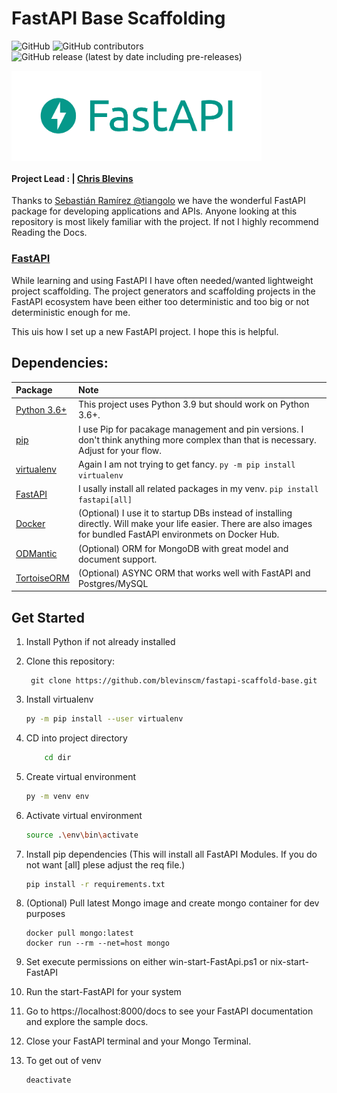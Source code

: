 FastAPI Base Scaffolding
=============================================================================

![GitHub](https://img.shields.io/github/license/blevinscm/fastapi-scaffold-base) ![GitHub contributors](https://img.shields.io/github/contributors/blevinscm/fastapi-scaffold-base) ![GitHub release (latest by date including pre-releases)](https://img.shields.io/github/v/release/blevinscm/fastapi-scaffold-base?include_prereleases)


<img align="center" width="400" src="./images/fastapi-logo.png"/>

#### Project Lead : | [Chris Blevins](https://github.com/blevinscm)

Thanks to [Sebastián Ramírez @tiangolo](https://github.com/tiangolo) we have the wonderful FastAPI package for developing applications and APIs. Anyone looking at this repository is most likely familiar with the project.  If not I highly recommend Reading the Docs. 

### [FastAPI](https://fastapi.tiangolo.com/)

While learning and using FastAPI I have often needed/wanted lightweight project scaffolding.  The project generators and scaffolding projects in the FastAPI ecosystem have been either too deterministic and too big or not deterministic enough for me.  

This uis how I set up a new FastAPI project.  I hope this is helpful. 

## Dependencies: 

  |Package | Note |
  |:----|:------------|
  |[Python 3.6+](https://www.python.org/downloads/) | This project uses Python 3.9 but should work on Python 3.6+. |
  |[pip](https://pip.pypa.io/en/stable/installing/) | I use Pip for pacakage management and pin versions.  I don't think anything more complex than that is necessary.  Adjust for your flow. |
  |[virtualenv](https://virtualenv.pypa.io/en/stable/installation.html) | Again I am not trying to get fancy.  ```py -m pip install virtualenv```|
  |[FastAPI](https://github.com/tiangolo/fastapi) |  I usally install all related packages in my venv. ```pip install fastapi[all]```  |
  |[Docker](https://www.docker.com/products/docker-desktop) | (Optional) I use it to startup DBs instead of installing directly. Will make your life easier. There are also images for bundled FastAPI environmets on Docker Hub.
  |[ODMantic](https://art049.github.io/odmantic/) | (Optional) ORM for MongoDB with great model and document support. |
  |[TortoiseORM](https://tortoise-orm.readthedocs.io/en/latest/) | (Optional) ASYNC ORM that works well with FastAPI and Postgres/MySQL


## Get Started

1. Install Python if not already installed

2. Clone this repository: 
   ```git
    git clone https://github.com/blevinscm/fastapi-scaffold-base.git
    ```

3. Install virtualenv
    ```zsh
    py -m pip install --user virtualenv
    ```
4. CD into project directory
    ```zsh
        cd dir 
    ```
5. Create virtual environment
    ```bash
    py -m venv env
    ```
6. Activate virtual environment
    ```bash
    source .\env\bin\activate
    ```
7. Install pip dependencies (This will install all FastAPI Modules.  If you do not want [all] plese adjust the req file.)
    ```bash
    pip install -r requirements.txt
    ```
8. (Optional) Pull latest Mongo image and create mongo container for dev purposes
    ```docker
    docker pull mongo:latest
    docker run --rm --net=host mongo
    ```
9. Set execute permissions on either win-start-FastApi.ps1 or nix-start-FastAPI

10. Run the start-FastAPI for your system 

11. Go to https://localhost:8000/docs to see your FastAPI documentation and explore the sample docs. 


12. Close your FastAPI terminal and your Mongo Terminal.

11. To get out of venv
    ```bash
    deactivate
    ```
